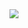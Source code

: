 
<div>
  <a href="https://github.com/GunnarGomes/GunnarGomes"></a>
  <img src="https://github-readme-stats.vercel.app/api?username=anuraghazra&show_icons=true&theme=radical"/>
</div>
